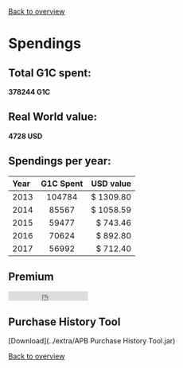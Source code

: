 [Back to overview](../README.md)

# Spendings

## Total G1C spent: 
**378244 G1C**

## Real World value: 
**4728 USD**

## Spendings per year: 

Year|G1C Spent|USD value
:-----|:-----:|-----:
2013|104784|$ 1309.80
2014|85567|$ 1058.59
2015|59477|$ 743.46
2016|70624|$ 892.80
2017|56992|$ 712.40

## Premium
<iframe sandbox src="https://free.timeanddate.com/countdown/i5k52huj/n1248/cf11/cm0/cu2/ct0/cs1/ca2/co0/cr2/ss0/cacf0e7d5/cpc000/pct/tcfff/fs100/szw320/szh135/iso2022-10-27T23:20:00" allowTransparency="true" frameborder="0" width="160" height="19"></iframe>

## Purchase History Tool
[Download](../extra/APB Purchase History Tool.jar)

[Back to overview](../README.md)

